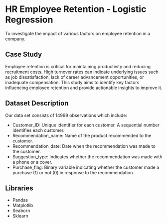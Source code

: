 # HR Employee Retention - Logistic Regression
To investigate the impact of various factors on employee retention in a company.
 
## Case Study
Employee retention is critical for maintaining productivity and reducing recruitment costs. High turnover rates can indicate underlying issues such as job dissatisfaction, lack of career advancement opportunities, or inadequate compensation. This study aims to identify key factors influencing employee retention and provide actionable insights to improve it.

## Dataset Description
Our data set consists of 14999 observations which include:

- Customer_ID: Unique identifier for each customer. A sequential number identifies each customer.
- Recommendation_name: Name of the product recommended to the customer.
- Recommendation_date: Date when the recommendation was made to the customer.
- Suggestion_type: Indicates whether the recommendation was made with a phone or a cover.
- Purchase_flag: Binary variable indicating whether the customer made a purchase (1) or not (0) in response to the recommendation.

## Libraries
- Pandas
- Matplotlib
- Seaborn
- Sklearn
